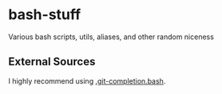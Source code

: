 bash-stuff
==========

Various bash scripts, utils, aliases, and other random niceness

External Sources
----------------

I highly recommend using [.git-completion.bash](https://github.com/git/git/blob/master/contrib/completion/git-completion.bash).

